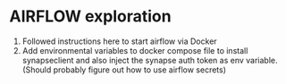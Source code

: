 # AIRFLOW exploration

1. Followed instructions here to start airflow via Docker
2. Add environmental variables to docker compose file to install synapseclient and also inject the synapse auth token as env variable.  (Should probably figure out how to use airflow secrets)


